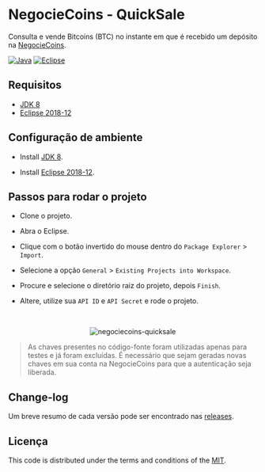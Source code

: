 # NegocieCoins - QuickSale

Consulta e vende Bitcoins (BTC) no instante em que é recebido um depósito na [NegocieCoins](https://www.negociecoins.com.br/).

[![Java][java-badge]][java-url]
[![Eclipse][eclipse-badge]][eclipse-url]


## Requisitos

- [JDK 8](https://www.oracle.com/technetwork/pt/java/javase/downloads/jdk8-downloads-2133151.html)
- [Eclipse 2018-12](https://www.eclipse.org/downloads/)


## Configuração de ambiente

- Install [JDK 8](https://www.oracle.com/technetwork/pt/java/javase/downloads/jdk8-downloads-2133151.html).

- Install [Eclipse 2018-12](https://www.eclipse.org/downloads/).


## Passos para rodar o projeto

- Clone o projeto.

- Abra o Eclipse.

- Clique com o botão invertido do mouse dentro do `Package Explorer` > `Import`.

- Selecione a opção `General` > `Existing Projects into Workspace`.

- Procure e selecione o diretório raiz do projeto, depois `Finish`.

- Altere, utilize sua `API ID` e `API Secret` e rode o projeto.

<br/>
<p align="center">
  <img src="https://firebasestorage.googleapis.com/v0/b/furtado-a45bf.appspot.com/o/GitHub%2Fnegociecoins-quicksale%2Fmain.jpg?alt=media&token=41508654-8171-483b-8647-32c4b77af872" alt="negociecoins-quicksale" title="negociecoins-quicksale">
</p>

> As chaves presentes no código-fonte foram utilizadas apenas para testes e já foram excluídas. É necessário que sejam geradas novas chaves em sua conta na NegocieCoins para que a autenticação seja liberada.


## Change-log

Um breve resumo de cada versão pode ser encontrado nas [releases](https://github.com/Bruno-Furtado/negociecoins-quicksale/releases).


## Licença

This code is distributed under the terms and conditions of the [MIT](https://github.com/Bruno-Furtado/negociecoins-quicksale/blob/master/LICENSE).


[java-badge]: https://img.shields.io/badge/Java-8-red.svg?style=flat
[java-url]: https://www.oracle.com/technetwork/pt/java/javase/downloads/jdk8-downloads-2133151.html
[eclipse-badge]: https://img.shields.io/badge/Eclipse-2018_12-purple.svg?style=flat
[eclipse-url]: https://www.eclipse.org/downloads/
